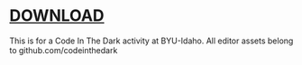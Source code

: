 # <a href="https://github.com/gunther-s/gunther-s.github.io/archive/master.zip" download>DOWNLOAD</a>
This is for a Code In The Dark activity at BYU-Idaho. All editor assets belong to github.com/codeinthedark
